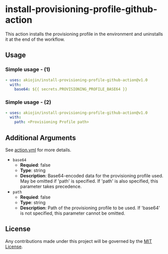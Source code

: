 # install-provisioning-profile-github-action
This action installs the provisioning profile in the environment and uninstalls it at the end of the workflow.


## Usage
### Simple usage - (1)
```yml
- uses: akiojin/install-provisioning-profile-github-action@v1.0
  with:
    base64: ${{ secrets.PROVISIONING_PROFILE_BASE64 }}
```

### Simple usage - (2)
```yml
- uses: akiojin/install-provisioning-profile-github-action@v1.0
  with:
    path: <Provisioning Profile path>
```

## Additional Arguments
See [action.yml][0] for more details.

- `base64`
  - **Requied**: false
  - **Type**: string
  - **Description**: Base64-encoded data for the provisioning profile used. May be omitted if 'path' is specified. If 'path' is also specified, this parameter takes precedence.
- `path`
  - **Requied**: false
  - **Type**: string
  - **Description**: Path of the provisioning profile to be used. If 'base64' is not specified, this parameter cannot be omitted.

## License
Any contributions made under this project will be governed by the [MIT License][1].

[0]: https://github.com/akiojin/install-provisioning-profile-github-action/blob/main/action.yml
[1]: https://github.com/akiojin/install-provisioning-profile-github-action/blob/main/LICENSE